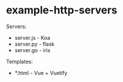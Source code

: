 # example-http-servers

Servers:
- server.js - Koa
- server.py - flask
- server.go - iris

Templates:
- *.html - Vue + Vuetify

